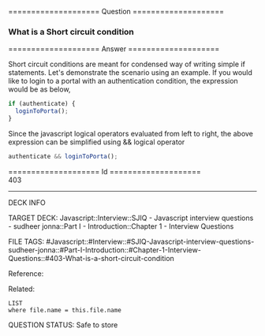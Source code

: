 ==================== Question ====================  

### What is a Short circuit condition  

==================== Answer ====================  

Short circuit conditions are meant for condensed way of writing simple if
statements. Let's demonstrate the scenario using an example. If you would like
to login to a portal with an authentication condition, the expression would be
as below,

```javascript
if (authenticate) {
  loginToPorta();
}
```

Since the javascript logical operators evaluated from left to right, the above
expression can be simplified using && logical operator

```javascript
authenticate && loginToPorta();
```

==================== Id ====================  
403

---

DECK INFO

TARGET DECK: Javascript::Interview::SJIQ - Javascript interview questions - sudheer jonna::Part I - Introduction::Chapter 1 - Interview Questions

FILE TAGS: #Javascript::#Interview::#SJIQ-Javascript-interview-questions-sudheer-jonna::#Part-I-Introduction::#Chapter-1-Interview-Questions::#403-What-is-a-short-circuit-condition

Reference:

Related:

```dataview
LIST
where file.name = this.file.name
```

QUESTION STATUS: Safe to store
